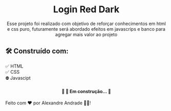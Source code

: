
<h1 align="center">Login Red Dark</h1>

<p align="center">Esse projeto foi realizado com objetivo de reforçar conhecimentos em html e css puro, futuramente será abordado efeitos em javascrips e banco para agregar mais valor ao projeto</p>

<h2>🛠️ Construído com: </h2>

✅ HTML <br>
✅ CSS <br>
⛔ Javascipt

<h4 align="center"> 
	🚧  🚀 Em construção...  🚧
</h4>

Feito com ❤️ por Alexandre Andrade 👋🏽!

